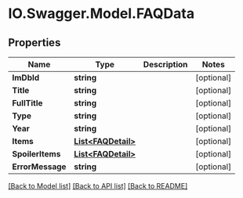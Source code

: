 # IO.Swagger.Model.FAQData
## Properties

Name | Type | Description | Notes
------------ | ------------- | ------------- | -------------
**ImDbId** | **string** |  | [optional] 
**Title** | **string** |  | [optional] 
**FullTitle** | **string** |  | [optional] 
**Type** | **string** |  | [optional] 
**Year** | **string** |  | [optional] 
**Items** | [**List&lt;FAQDetail&gt;**](FAQDetail.md) |  | [optional] 
**SpoilerItems** | [**List&lt;FAQDetail&gt;**](FAQDetail.md) |  | [optional] 
**ErrorMessage** | **string** |  | [optional] 

[[Back to Model list]](../README.md#documentation-for-models) [[Back to API list]](../README.md#documentation-for-api-endpoints) [[Back to README]](../README.md)

